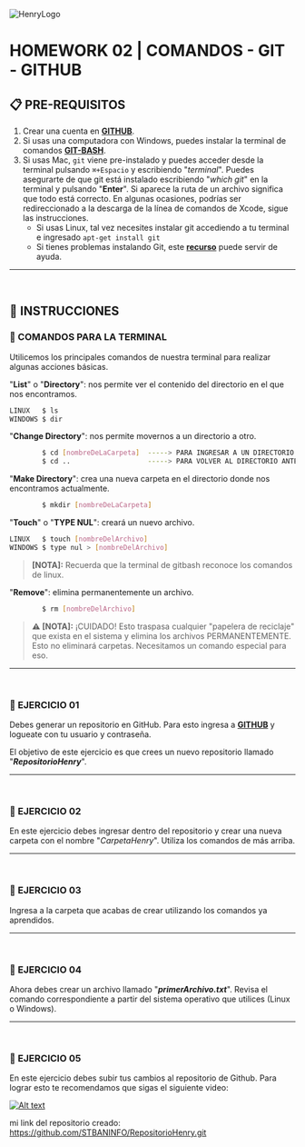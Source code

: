 ![HenryLogo](../Assets//logoBannerHenry.png)

# **HOMEWORK 02 | COMANDOS - GIT - GITHUB**

## **📋 PRE-REQUISITOS**

1. Crear una cuenta en [**GITHUB**](https://www.github.com/).
2. Si usas una computadora con Windows, puedes instalar la terminal de comandos [**GIT-BASH**](https://git-for-windows.github.io/).
3. Si usas Mac, `git` viene pre-instalado y puedes acceder desde la terminal pulsando `⌘+Espacio` y escribiendo "_terminal_". Puedes asegurarte de que git está instalado escribiendo "_which git_" en la terminal y pulsando "**Enter**". Si aparece la ruta de un archivo significa que todo está correcto. En algunas ocasiones, podrías ser redireccionado a la descarga de la línea de comandos de Xcode, sigue las instrucciones.
   -  Si usas Linux, tal vez necesites instalar git accediendo a tu terminal e ingresado `apt-get install git`
   -  Si tienes problemas instalando Git, este [**recurso**](https://git-scm.com/book/en/v2/Getting-Started-Installing-Git) puede servir de ayuda.

---

</br >

## **📌 INSTRUCCIONES**

### **📍 COMANDOS PARA LA TERMINAL**

Utilicemos los principales comandos de nuestra terminal para realizar algunas acciones básicas.

"**List**" o "**Directory**": nos permite ver el contenido del directorio en el que nos encontramos.

```bash
LINUX   $ ls
WINDOWS $ dir
```

"**Change Directory**": nos permite movernos a un directorio a otro.

```bash
        $ cd [nombreDeLaCarpeta]  -----> PARA INGRESAR A UN DIRECTORIO
        $ cd ..                   -----> PARA VOLVER AL DIRECTORIO ANTERIOR
```

"**Make Directory**": crea una nueva carpeta en el directorio donde nos encontramos actualmente.

```bash
        $ mkdir [nombreDeLaCarpeta]
```

"**Touch**" o "**TYPE NUL**": creará un nuevo archivo.

```bash
LINUX   $ touch [nombreDelArchivo]
WINDOWS $ type nul > [nombreDelArchivo]
```

> **[NOTA]:** Recuerda que la terminal de gitbash reconoce los comandos de linux.

"**Remove**": elimina permanentemente un archivo.

```bash
        $ rm [nombreDelArchivo]
```

> **⚠️ [NOTA]:** ¡CUIDADO! Esto traspasa cualquier "papelera de reciclaje" que exista en el sistema y elimina los archivos PERMANENTEMENTE. Esto no eliminará carpetas. Necesitamos un comando especial para eso.


---

</br >

### **📍 EJERCICIO 01**

Debes generar un repositorio en GitHub. Para esto ingresa a [**GITHUB**](https://github.com/) y logueate con tu usuario y contraseña.

El objetivo de este ejercicio es que crees un nuevo repositorio llamado "_**RepositorioHenry**_".

---

</br >

### **📍 EJERCICIO 02**

En este ejercicio debes ingresar dentro del repositorio y crear una nueva carpeta con el nombre "_CarpetaHenry_". Utiliza los comandos de más arriba.

---

</br >

### **📍 EJERCICIO 03**

Ingresa a la carpeta que acabas de crear utilizando los comandos ya aprendidos.

---

</br >

### **📍 EJERCICIO 04**

Ahora debes crear un archivo llamado "**_primerArchivo.txt_**". Revisa el comando correspondiente a partir del sistema operativo que utilices (Linux o Windows).

---

</br >

### **📍 EJERCICIO 05**

En este ejercicio debes subir tus cambios al repositorio de Github. Para lograr esto te recomendamos que sigas el siguiente video:

[![Alt text](../Assets//M1Video.png)](https://rise.articulate.com/share/O0SjmUFcjx_3AXSA2lizESbHitgJIOpq#/lessons/I9cctwN3h79mfdlDPlrgxFt9e4jePcfJ)

mi link del repositorio creado: https://github.com/STBANINFO/RepositorioHenry.git